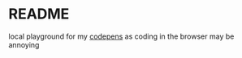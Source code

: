 # README

local playground for my [codepens](https://codepen.io/TenCzwarty/pens/public) as coding in the browser may be annoying
